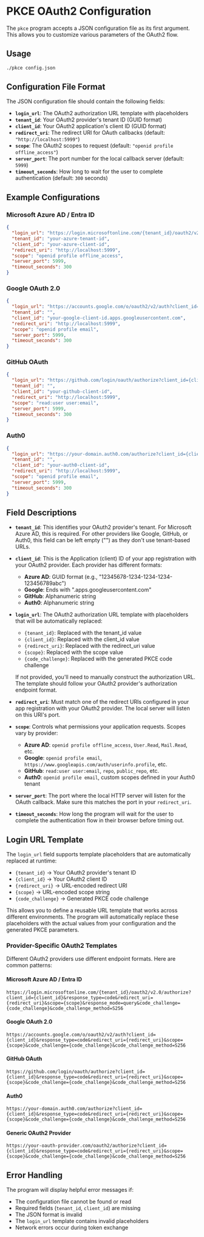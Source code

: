 # PKCE OAuth2 Configuration

The `pkce` program accepts a JSON configuration file as its first argument. This allows you to customize various parameters of the OAuth2 flow.

## Usage

```bash
./pkce config.json
```

## Configuration File Format

The JSON configuration file should contain the following fields:

- **`login_url`**: The OAuth2 authorization URL template with placeholders
- **`tenant_id`**: Your OAuth2 provider's tenant ID (GUID format)
- **`client_id`**: Your OAuth2 application's client ID (GUID format)
- **`redirect_uri`**: The redirect URI for OAuth callbacks (default: `"http://localhost:5999"`)
- **`scope`**: The OAuth2 scopes to request (default: `"openid profile offline_access"`)
- **`server_port`**: The port number for the local callback server (default: `5999`)
- **`timeout_seconds`**: How long to wait for the user to complete authentication (default: `300` seconds)

## Example Configurations

### Microsoft Azure AD / Entra ID
```json
{
  "login_url": "https://login.microsoftonline.com/{tenant_id}/oauth2/v2.0/authorize?client_id={client_id}&response_type=code&redirect_uri={redirect_uri}&scope={scope}&response_mode=query&code_challenge={code_challenge}&code_challenge_method=S256",
  "tenant_id": "your-azure-tenant-id",
  "client_id": "your-azure-client-id",
  "redirect_uri": "http://localhost:5999",
  "scope": "openid profile offline_access",
  "server_port": 5999,
  "timeout_seconds": 300
}
```

### Google OAuth 2.0
```json
{
  "login_url": "https://accounts.google.com/o/oauth2/v2/auth?client_id={client_id}&response_type=code&redirect_uri={redirect_uri}&scope={scope}&code_challenge={code_challenge}&code_challenge_method=S256",
  "tenant_id": "",
  "client_id": "your-google-client-id.apps.googleusercontent.com",
  "redirect_uri": "http://localhost:5999",
  "scope": "openid profile email",
  "server_port": 5999,
  "timeout_seconds": 300
}
```

### GitHub OAuth
```json
{
  "login_url": "https://github.com/login/oauth/authorize?client_id={client_id}&response_type=code&redirect_uri={redirect_uri}&scope={scope}&code_challenge={code_challenge}&code_challenge_method=S256",
  "tenant_id": "",
  "client_id": "your-github-client-id",
  "redirect_uri": "http://localhost:5999",
  "scope": "read:user user:email",
  "server_port": 5999,
  "timeout_seconds": 300
}
```

### Auth0
```json
{
  "login_url": "https://your-domain.auth0.com/authorize?client_id={client_id}&response_type=code&redirect_uri={redirect_uri}&scope={scope}&code_challenge={code_challenge}&code_challenge_method=S256",
  "tenant_id": "",
  "client_id": "your-auth0-client-id",
  "redirect_uri": "http://localhost:5999",
  "scope": "openid profile email",
  "server_port": 5999,
  "timeout_seconds": 300
}
```

## Field Descriptions

- **`tenant_id`**: This identifies your OAuth2 provider's tenant. For Microsoft Azure AD, this is required. For other providers like Google, GitHub, or Auth0, this field can be left empty ("") as they don't use tenant-based URLs.

- **`client_id`**: This is the Application (client) ID of your app registration with your OAuth2 provider. Each provider has different formats:
  - **Azure AD**: GUID format (e.g., "12345678-1234-1234-1234-123456789abc")
  - **Google**: Ends with ".apps.googleusercontent.com"
  - **GitHub**: Alphanumeric string
  - **Auth0**: Alphanumeric string

- **`login_url`**: The OAuth2 authorization URL template with placeholders that will be automatically replaced:
  - `{tenant_id}`: Replaced with the tenant_id value
  - `{client_id}`: Replaced with the client_id value
  - `{redirect_uri}`: Replaced with the redirect_uri value
  - `{scope}`: Replaced with the scope value
  - `{code_challenge}`: Replaced with the generated PKCE code challenge
  
  If not provided, you'll need to manually construct the authorization URL. The template should follow your OAuth2 provider's authorization endpoint format.

- **`redirect_uri`**: Must match one of the redirect URIs configured in your app registration with your OAuth2 provider. The local server will listen on this URI's port.

- **`scope`**: Controls what permissions your application requests. Scopes vary by provider:
  - **Azure AD**: `openid profile offline_access`, `User.Read`, `Mail.Read`, etc.
  - **Google**: `openid profile email`, `https://www.googleapis.com/auth/userinfo.profile`, etc.
  - **GitHub**: `read:user user:email`, `repo`, `public_repo`, etc.
  - **Auth0**: `openid profile email`, custom scopes defined in your Auth0 tenant

- **`server_port`**: The port where the local HTTP server will listen for the OAuth callback. Make sure this matches the port in your `redirect_uri`.

- **`timeout_seconds`**: How long the program will wait for the user to complete the authentication flow in their browser before timing out.

## Login URL Template

The `login_url` field supports template placeholders that are automatically replaced at runtime:

- `{tenant_id}` → Your OAuth2 provider's tenant ID
- `{client_id}` → Your OAuth2 client ID  
- `{redirect_uri}` → URL-encoded redirect URI
- `{scope}` → URL-encoded scope string
- `{code_challenge}` → Generated PKCE code challenge

This allows you to define a reusable URL template that works across different environments. The program will automatically replace these placeholders with the actual values from your configuration and the generated PKCE parameters.

### Provider-Specific OAuth2 Templates

Different OAuth2 providers use different endpoint formats. Here are common patterns:

#### Microsoft Azure AD / Entra ID
```
https://login.microsoftonline.com/{tenant_id}/oauth2/v2.0/authorize?client_id={client_id}&response_type=code&redirect_uri={redirect_uri}&scope={scope}&response_mode=query&code_challenge={code_challenge}&code_challenge_method=S256
```

#### Google OAuth 2.0
```
https://accounts.google.com/o/oauth2/v2/auth?client_id={client_id}&response_type=code&redirect_uri={redirect_uri}&scope={scope}&code_challenge={code_challenge}&code_challenge_method=S256
```

#### GitHub OAuth
```
https://github.com/login/oauth/authorize?client_id={client_id}&response_type=code&redirect_uri={redirect_uri}&scope={scope}&code_challenge={code_challenge}&code_challenge_method=S256
```

#### Auth0
```
https://your-domain.auth0.com/authorize?client_id={client_id}&response_type=code&redirect_uri={redirect_uri}&scope={scope}&code_challenge={code_challenge}&code_challenge_method=S256
```

#### Generic OAuth2 Provider
```
https://your-oauth-provider.com/oauth2/authorize?client_id={client_id}&response_type=code&redirect_uri={redirect_uri}&scope={scope}&code_challenge={code_challenge}&code_challenge_method=S256
```

## Error Handling

The program will display helpful error messages if:
- The configuration file cannot be found or read
- Required fields (`tenant_id`, `client_id`) are missing
- The JSON format is invalid
- The `login_url` template contains invalid placeholders
- Network errors occur during token exchange
